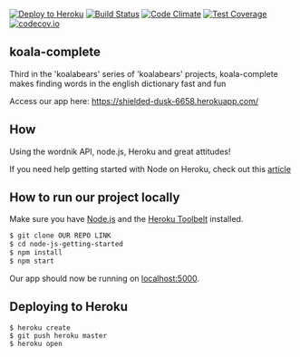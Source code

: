 [![Deploy to Heroku](https://www.herokucdn.com/deploy/button.png)](https://heroku.com/deploy)
[![Build Status](https://travis-ci.org/koalabears/koala-complete.svg?branch=master)](https://travis-ci.org/koalabears/koala-complete)
[![Code Climate](https://codeclimate.com/github/koalabears/koala-complete/badges/gpa.svg)](https://codeclimate.com/github/koalabears/koala-complete)
[![Test Coverage](https://codeclimate.com/github/koalabears/koala-complete/badges/coverage.svg)](https://codeclimate.com/github/koalabears/koala-complete/coverage)
[![codecov.io](http://codecov.io/github/koalabears/koala-complete/coverage.svg?branch=master)](http://codecov.io/github/koalabears/koala-complete?branch=master)

## koala-complete 

Third in the 'koalabears' series of 'koalabears' projects, koala-complete makes finding words in the english dictionary fast and fun

Access our app here: https://shielded-dusk-6658.herokuapp.com/

## How

Using the wordnik API, node.js, Heroku and great attitudes!

If you need help getting started with Node on Heroku, check out this [article](https://devcenter.heroku.com/articles/getting-started-with-nodejs)


## How to run our project locally  

Make sure you have [Node.js](http://nodejs.org/) and the [Heroku Toolbelt](https://toolbelt.heroku.com/) installed.

```sh
$ git clone OUR REPO LINK
$ cd node-js-getting-started
$ npm install
$ npm start
```

Our app should now be running on [localhost:5000](http://localhost:5000/).

## Deploying to Heroku

```
$ heroku create
$ git push heroku master
$ heroku open
```
